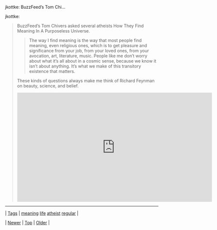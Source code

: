 <!--
title: jkottke
date: 2020-06-28T15:27:00.089Z
tags: meaning, life, atheist, regular
-->


jkottke: BuzzFeed’s Tom Chi...

<p>jkottke:</p>

<blockquote><p>BuzzFeed’s Tom Chivers asked several atheists How They Find Meaning In A Purposeless Universe.</p>

<blockquote><p>The way I find meaning is the way that most people find meaning, even religious ones, which is to get pleasure and significance from your job, from your loved ones, from your avocation, art, literature, music. People like me don’t worry about what it’s all about in a cosmic sense, because we know it isn’t about anything. It’s what we make of this transitory existence that matters.</p></blockquote>

<p>These kinds of questions always make me think of Richard Feynman on beauty, science, and belief.</p>

<p><iframe width="640" height="360" src="https://www.youtube.com/embed/cRmbwczTC6E" frameborder="0" allowfullscreen></iframe></p></blockquote>

<!--BOTTOM-POST-NAVIGATION-->
---

| [Tags](tags.md) | [meaning](tag-meaning.md) [life](tag-life.md) [atheist](tag-atheist.md) [regular](tag-regular.md) |

| [Newer](127544942464.md) | [Top](index.md) | [Older](127791843774.md) |